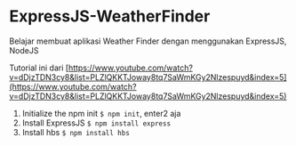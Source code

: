 # ExpressJS-WeatherFinder

Belajar membuat aplikasi Weather Finder dengan menggunakan ExpressJS, NodeJS

Tutorial ini dari
[https://www.youtube.com/watch?v=dDjzTDN3cy8&list=PLZlQKKTJoway8tq7SaWmKGy2Nlzespuyd&index=5](https://www.youtube.com/watch?v=dDjzTDN3cy8&list=PLZlQKKTJoway8tq7SaWmKGy2Nlzespuyd&index=5)

1. Initialize the npm init `$ npm init`, enter2 aja
2. Install ExpressJS `$ npm install express`
3. Install hbs `$ npm install hbs`
